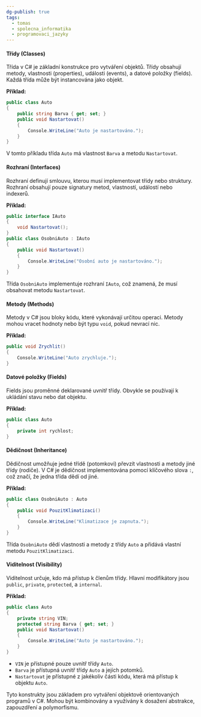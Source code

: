 ```yaml
---
dg-publish: true
tags:
  - tomas
  - spolecna_informatika
  - programovaci_jazyky
---
```

#### Třídy (Classes)
Třída v C# je základní konstrukce pro vytváření objektů. Třídy obsahují metody, vlastnosti (properties), události (events), a datové položky (fields). Každá třída může být instancována jako objekt.

**Příklad:**
```csharp
public class Auto
{
    public string Barva { get; set; }
    public void Nastartovat()
    {
        Console.WriteLine("Auto je nastartováno.");
    }
}
```
V tomto příkladu třída `Auto` má vlastnost `Barva` a metodu `Nastartovat`.

#### Rozhraní (Interfaces)
Rozhraní definují smlouvu, kterou musí implementovat třídy nebo struktury. Rozhraní obsahují pouze signatury metod, vlastností, událostí nebo indexerů.

**Příklad:**
```csharp
public interface IAuto
{
    void Nastartovat();
}
public class OsobniAuto : IAuto
{
    public void Nastartovat()
    {
        Console.WriteLine("Osobní auto je nastartováno.");
    }
}
```
Třída `OsobniAuto` implementuje rozhraní `IAuto`, což znamená, že musí obsahovat metodu `Nastartovat`.

#### Metody (Methods)
Metody v C# jsou bloky kódu, které vykonávají určitou operaci. Metody mohou vracet hodnoty nebo být typu `void`, pokud nevrací nic.

**Příklad:**
```csharp
public void Zrychlit()
{
    Console.WriteLine("Auto zrychluje.");
}
```

#### Datové položky (Fields)
Fields jsou proměnné deklarované uvnitř třídy. Obvykle se používají k ukládání stavu nebo dat objektu.

**Příklad:**
```csharp
public class Auto
{
    private int rychlost;
}
```

#### Dědičnost (Inheritance)
Dědičnost umožňuje jedné třídě (potomkovi) převzít vlastnosti a metody jiné třídy (rodiče). V C# je dědičnost implementována pomocí klíčového slova `:`, což značí, že jedna třída dědí od jiné.

**Příklad:**
```csharp
public class OsobniAuto : Auto
{
    public void PouzitKlimatizaci()
    {
        Console.WriteLine("Klimatizace je zapnuta.");
    }
}
```
Třída `OsobniAuto` dědí vlastnosti a metody z třídy `Auto` a přidává vlastní metodu `PouzitKlimatizaci`.

#### Viditelnost (Visibility)
Viditelnost určuje, kdo má přístup k členům třídy. Hlavní modifikátory jsou `public`, `private`, `protected`, a `internal`.

**Příklad:**
```csharp
public class Auto
{
    private string VIN;
    protected string Barva { get; set; }
    public void Nastartovat()
    {
        Console.WriteLine("Auto je nastartováno.");
    }
}
```
- `VIN` je přístupné pouze uvnitř třídy `Auto`.
- `Barva` je přístupná uvnitř třídy `Auto` a jejích potomků.
- `Nastartovat` je přístupné z jakékoliv části kódu, která má přístup k objektu `Auto`.

Tyto konstrukty jsou základem pro vytváření objektově orientovaných programů v C#. Mohou být kombinovány a využívány k dosažení abstrakce, zapouzdření a polymorfismu.